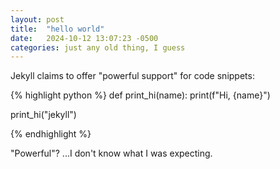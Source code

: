 ```yaml
---
layout: post
title:  "hello world"
date:   2024-10-12 13:07:23 -0500
categories: just any old thing, I guess
---
```


Jekyll claims to offer "powerful support" for code snippets:

{% highlight python %}
def print_hi(name):
  print(f"Hi, {name}")

print_hi("jekyll")

{% endhighlight %}

"Powerful"? ...I don't know what I was expecting.

